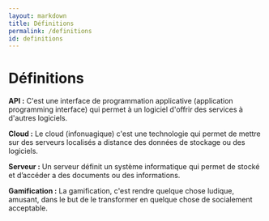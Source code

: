 ```yaml
---
layout: markdown
title: Définitions
permalink: /definitions
id: definitions
---
```


<h1 class="mb-5">Définitions</h1>

**API :** C'est une interface de programmation applicative (application programming interface) qui permet à un logiciel d'offrir des services à d'autres logiciels.

**Cloud :** Le cloud (infonuagique) c'est une technologie qui permet de mettre sur des serveurs localisés a distance des données de stockage ou des logiciels.

**Serveur :** Un serveur définit un système informatique qui permet de stocké et d’accéder a des documents ou des informations.

**Gamification :** La gamification, c'est rendre quelque chose ludique, amusant, dans le but de le transformer en quelque chose de socialement acceptable.

